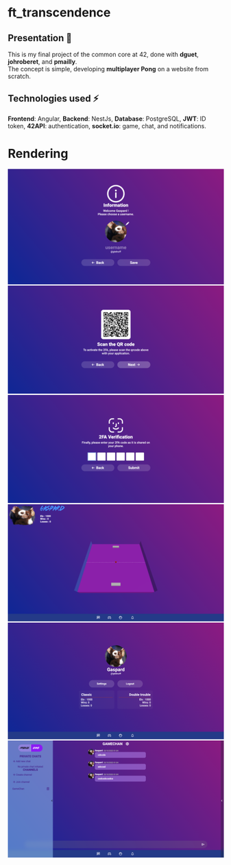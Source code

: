 <h1>ft_transcendence</h1>
<h2>Presentation 📝</h2>
This is my final project of the common core at 42, done with <b>dguet</b>, <b>johroberet</b>, and <b>pmailly</b>. <br>
The concept is simple, developing <b>multiplayer Pong</b> on a website from scratch.<br>
<h2>Technologies used ⚡ </h2> 
<b>Frontend</b>: Angular, <b>Backend</b>: NestJs, <b>Database</b>: PostgreSQL, <b>JWT</b>: ID token, <b>42API</b>: authentication, <b>socket.io</b>: game, chat, and notifications.
<h1>Rendering</h1>
<img src="1.png">
<img src="2.png">
<img src="3.png">
<img src="4.png">
<img src="5.png">
<img src="6.png">
